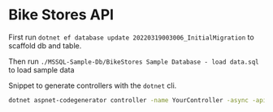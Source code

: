 # Bike Stores API

First run `dotnet ef database update 20220319003006_InitialMigration` to scaffold db and table.

Then run `./MSSQL-Sample-Db/BikeStores Sample Database - load data.sql` to load sample data

Snippet to generate controllers with the `dotnet` cli.

```bash
dotnet aspnet-codegenerator controller -name YourController -async -api -m Store -dc BikeStoresContext -outDir Controllers
```